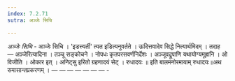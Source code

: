 ```yaml
---
index: 7.2.71
sutra: अञ्जेः सिचि

---
```

_अञ्जेः सिचि_ - अञ्जेः सिचि । 'इडत्त्यर्ती' त्यत इडित्यनुवर्तते । ऊदित्तवादेव सिद्धे नित्यार्थमिदम् । तदाह  —  अञ्जेरित्यादिना । तञ्चू सङ्कोचने । नोपधः कृतपरसवर्णनिर्देशः । अञ्जूवद्रूपाणि यथायोग्यमूह्रानि । ओ विजीति । ओकार इत् । अनिट्सु इरितो ग्रहणादयं सेट् । रुधादयः ॥ इति बालमनोरमायाम् रुधादयः॥अथ समासान्तप्रकरणम् ।  —  —  —  —  —  —  —  -